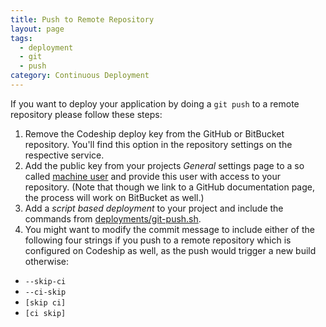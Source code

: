 ```yaml
---
title: Push to Remote Repository
layout: page
tags:
  - deployment
  - git
  - push
category: Continuous Deployment
---
```


If you want to deploy your application by doing a `git push` to a remote repository please follow these steps:

1. Remove the Codeship deploy key from the GitHub or BitBucket repository. You'll find this option in the repository settings on the respective service.
2. Add the public key from your projects _General_ settings page to a so called [machine user](https://developer.github.com/guides/managing-deploy-keys/#machine-users) and provide this user with access to your repository. (Note that though we link to a GitHub documentation page, the process will work on BitBucket as well.)
3. Add a _script based deployment_ to your project and include the commands from [deployments/git-push.sh](https://github.com/codeship/scripts/blob/master/deployments/git_push.sh).
4. You might want to modify the commit message to include either of the following four strings if you push to a remote repository which is configured on Codeship as well, as the push would trigger a new build otherwise:

* `--skip-ci`
* `--ci-skip`
* `[skip ci]`
* `[ci skip]`
